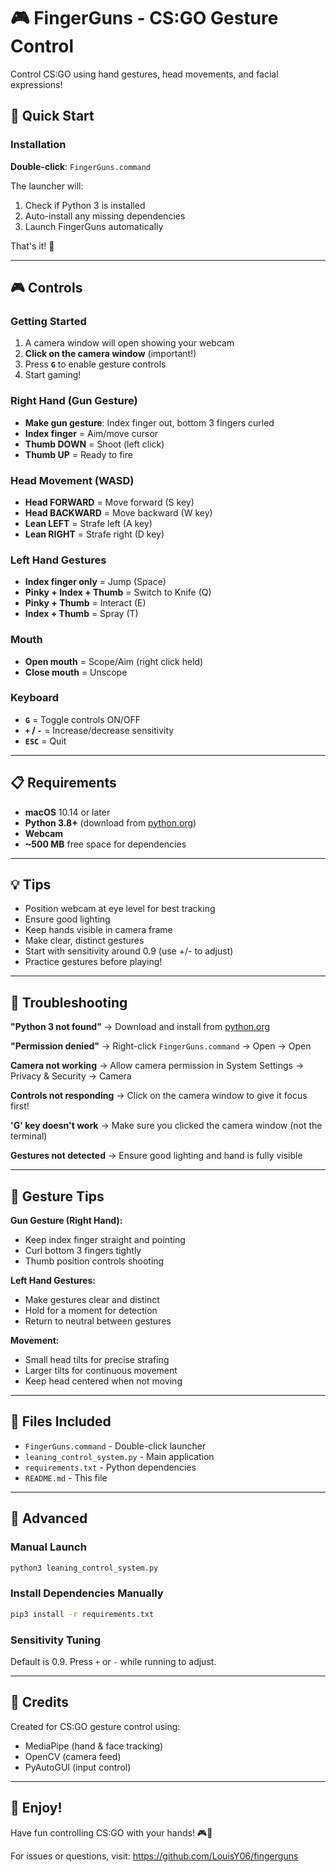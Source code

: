 # 🎮 FingerGuns - CS:GO Gesture Control

Control CS:GO using hand gestures, head movements, and facial expressions!

## 🚀 Quick Start

### Installation

**Double-click**: `FingerGuns.command`

The launcher will:
1. Check if Python 3 is installed
2. Auto-install any missing dependencies
3. Launch FingerGuns automatically

That's it! 🎉

---

## 🎮 Controls

### Getting Started
1. A camera window will open showing your webcam
2. **Click on the camera window** (important!)
3. Press **`G`** to enable gesture controls
4. Start gaming!

### Right Hand (Gun Gesture)
- **Make gun gesture**: Index finger out, bottom 3 fingers curled
- **Index finger** = Aim/move cursor
- **Thumb DOWN** = Shoot (left click)
- **Thumb UP** = Ready to fire

### Head Movement (WASD)
- **Head FORWARD** = Move forward (S key)
- **Head BACKWARD** = Move backward (W key)  
- **Lean LEFT** = Strafe left (A key)
- **Lean RIGHT** = Strafe right (D key)

### Left Hand Gestures
- **Index finger only** = Jump (Space)
- **Pinky + Index + Thumb** = Switch to Knife (Q)
- **Pinky + Thumb** = Interact (E)
- **Index + Thumb** = Spray (T)

### Mouth
- **Open mouth** = Scope/Aim (right click held)
- **Close mouth** = Unscope

### Keyboard
- **`G`** = Toggle controls ON/OFF
- **`+` / `-`** = Increase/decrease sensitivity
- **`ESC`** = Quit

---

## 📋 Requirements

- **macOS** 10.14 or later
- **Python 3.8+** (download from [python.org](https://www.python.org/downloads/))
- **Webcam**
- **~500 MB** free space for dependencies

---

## 💡 Tips

- Position webcam at eye level for best tracking
- Ensure good lighting
- Keep hands visible in camera frame
- Make clear, distinct gestures
- Start with sensitivity around 0.9 (use +/- to adjust)
- Practice gestures before playing!

---

## 🐛 Troubleshooting

**"Python 3 not found"**
→ Download and install from [python.org](https://www.python.org/downloads/)

**"Permission denied"**
→ Right-click `FingerGuns.command` → Open → Open

**Camera not working**
→ Allow camera permission in System Settings → Privacy & Security → Camera

**Controls not responding**
→ Click on the camera window to give it focus first!

**'G' key doesn't work**
→ Make sure you clicked the camera window (not the terminal)

**Gestures not detected**
→ Ensure good lighting and hand is fully visible

---

## 🎯 Gesture Tips

**Gun Gesture (Right Hand):**
- Keep index finger straight and pointing
- Curl bottom 3 fingers tightly
- Thumb position controls shooting

**Left Hand Gestures:**
- Make gestures clear and distinct
- Hold for a moment for detection
- Return to neutral between gestures

**Movement:**
- Small head tilts for precise strafing
- Larger tilts for continuous movement
- Keep head centered when not moving

---

## 📁 Files Included

- `FingerGuns.command` - Double-click launcher
- `leaning_control_system.py` - Main application
- `requirements.txt` - Python dependencies
- `README.md` - This file

---

## 🔧 Advanced

### Manual Launch
```bash
python3 leaning_control_system.py
```

### Install Dependencies Manually
```bash
pip3 install -r requirements.txt
```

### Sensitivity Tuning
Default is 0.9. Press `+` or `-` while running to adjust.

---

## 📝 Credits

Created for CS:GO gesture control using:
- MediaPipe (hand & face tracking)
- OpenCV (camera feed)
- PyAutoGUI (input control)

---

## 🎉 Enjoy!

Have fun controlling CS:GO with your hands! 🎮👋

For issues or questions, visit: https://github.com/LouisY06/fingerguns


